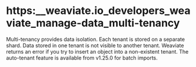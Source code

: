 # https:\_\_weaviate.io_developers_weaviate_manage-data_multi-tenancy

Multi-tenancy provides data isolation. Each tenant is stored on a separate shard. Data stored in one tenant is not visible to another tenant. Weaviate returns an error if you try to insert an object into a non-existent tenant. The auto-tenant feature is available from v1.25.0 for batch imports.
